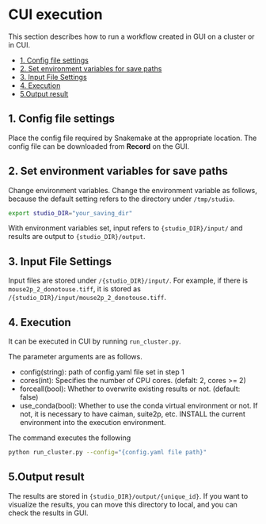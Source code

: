 CUI execution
=================
This section describes how to run a workflow created in GUI on a cluster or in CUI.

* [1. Config file settings](#1-config-file-settings)
* [2. Set environment variables for save paths](#2-set-environment-variables-for-save-paths)
* [3. Input File Settings](#3-input-file-settings)
* [4. Execution](#4-execution)
* [5.Output result](#5output-result)

## 1. Config file settings
Place the config file required by Snakemake at the appropriate location.
The config file can be downloaded from **Record** on the GUI.

## 2. Set environment variables for save paths
Change environment variables. Change the environment variable as follows, because the default setting refers to the directory under `/tmp/studio`.
```bash
export studio_DIR="your_saving_dir"
```

With environment variables set, input refers to `{studio_DIR}/input/` and results are output to `{studio_DIR}/output`.

## 3. Input File Settings
Input files are stored under `/{studio_DIR}/input/`.
For example, if there is `mouse2p_2_donotouse.tiff`, it is stored as `/{studio_DIR}/input/mouse2p_2_donotouse.tiff`.

## 4. Execution
It can be executed in CUI by running `run_cluster.py`.

The parameter arguments are as follows.
- config(string): path of config.yaml file set in step 1
- cores(int): Specifies the number of CPU cores. (defalt: 2, cores >= 2)
- forceall(bool): Whether to overwrite existing results or not. (default: false)
- use_conda(bool): Whether to use the conda virtual environment or not. If not, it is necessary to have caiman, suite2p, etc. INSTALL the current environment into the execution environment.


The command executes the following
```bash
python run_cluster.py --config="{config.yaml file path}"
```

## 5.Output result
The results are stored in `{studio_DIR}/output/{unique_id}`.
If you want to visualize the results, you can move this directory to local, and you can check the results in GUI.
